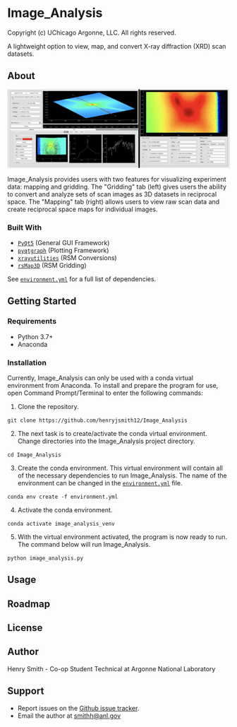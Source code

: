 # Image_Analysis

Copyright (c) UChicago Argonne, LLC. All rights reserved.

A lightweight option to view, map, and convert X-ray diffraction (XRD) scan datasets. 

## About

![Examples of Gridding and Mapping Features](https://github.com/henryjsmith12/Image_Analysis/blob/base/screenshots/README_About.png)

Image_Analysis provides users with two features for visualizing experiment data: mapping and gridding. The "Gridding" tab (left) gives users the ability to convert and analyze sets of scan images as 3D datasets in reciprocal space. The "Mapping" tab (right) allows users to view raw scan data and create reciprocal space maps for individual images. 

### Built With

* [`PyQt5`](https://github.com/baoboa/pyqt5) (General GUI Framework)
* [`pyqtgraph`](https://github.com/pyqtgraph/pyqtgraph) (Plotting Framework)
* [`xrayutilities`](https://github.com/dkriegner/xrayutilities) (RSM Conversions)
* [`rsMap3D`](https://github.com/AdvancedPhotonSource/rsMap3D) (RSM Gridding)

See [`environment.yml`](https://github.com/henryjsmith12/Image_Analysis/blob/master/environment.yml) for a full list of dependencies.

## Getting Started

### Requirements

* Python 3.7+
* Anaconda

### Installation

Currently, Image_Analysis can only be used with a conda virtual environment from Anaconda. To install and prepare the program for use, open Command Prompt/Terminal to enter the following commands:

1. Clone the repository.

```
git clone https://github.com/henryjsmith12/Image_Analysis
```

2. The next task is to create/activate the conda virtual environment. Change directories into the Image_Analysis project directory.

```
cd Image_Analysis
```

3. Create the conda environment. This virtual environment will contain all of the necessary dependencies to run Image_Analysis. The name of the environment can be changed in the [`environment.yml`](https://github.com/henryjsmith12/Image_Analysis/blob/master/environment.yml) file.

```
conda env create -f environment.yml
```

4. Activate the conda environment. 

```
conda activate image_analysis_venv
```

5. With the virtual environment activated, the program is now ready to run. The command below will run Image_Analysis.

```
python image_analysis.py
```

## Usage

## Roadmap

## License

## Author

Henry Smith - Co-op Student Technical at Argonne National Laboratory

## Support

* Report issues on the [Github issue tracker](https://github.com/henryjsmith12/Image_Analysis/issues).
* Email the author at smithh@anl.gov
